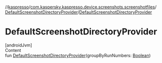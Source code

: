 //[kaspresso](../../index.md)/[com.kaspersky.kaspresso.device.screenshots.screenshotfiles](../index.md)/[DefaultScreenshotDirectoryProvider](index.md)/[DefaultScreenshotDirectoryProvider](-default-screenshot-directory-provider.md)



# DefaultScreenshotDirectoryProvider  
[androidJvm]  
Content  
fun [DefaultScreenshotDirectoryProvider](-default-screenshot-directory-provider.md)(groupByRunNumbers: [Boolean](https://kotlinlang.org/api/latest/jvm/stdlib/kotlin/-boolean/index.html))  



